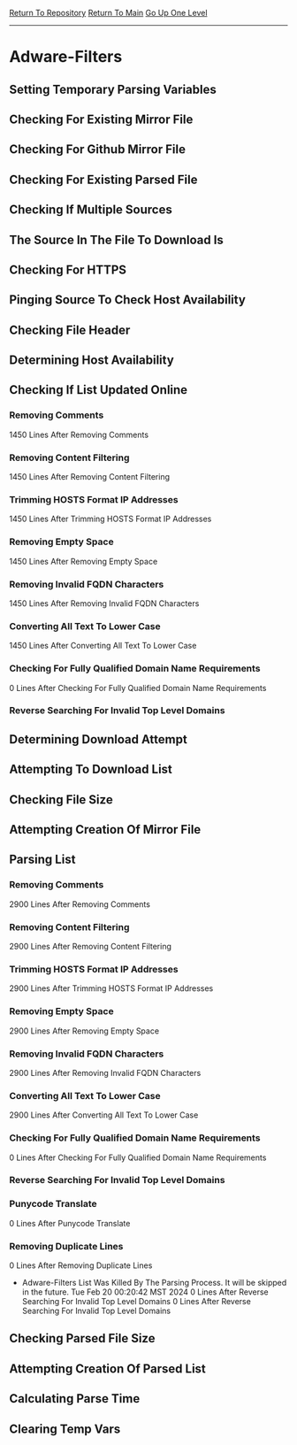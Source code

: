 [Return To Repository](https://github.com/DigitalWarrior/piholeparser/)
[Return To Main](https://github.com/DigitalWarrior/piholeparser/blob/master/RecentRunLogs/Mainlog.md)
[Go Up One Level](https://github.com/DigitalWarrior/piholeparser/blob/master/RecentRunLogs/TopLevelScripts/30-Processing-External-Blacklists.md)
____________________________________
# Adware-Filters
## Setting Temporary Parsing Variables
## Checking For Existing Mirror File
## Checking For Github Mirror File
## Checking For Existing Parsed File
## Checking If Multiple Sources
## The Source In The File To Download Is
## Checking For HTTPS
## Pinging Source To Check Host Availability
## Checking File Header
## Determining Host Availability
## Checking If List Updated Online
### Removing Comments
1450 Lines After Removing Comments
### Removing Content Filtering
1450 Lines After Removing Content Filtering
### Trimming HOSTS Format IP Addresses
1450 Lines After Trimming HOSTS Format IP Addresses
### Removing Empty Space
1450 Lines After Removing Empty Space
### Removing Invalid FQDN Characters
1450 Lines After Removing Invalid FQDN Characters
### Converting All Text To Lower Case
1450 Lines After Converting All Text To Lower Case
### Checking For Fully Qualified Domain Name Requirements
0 Lines After Checking For Fully Qualified Domain Name Requirements
### Reverse Searching For Invalid Top Level Domains
## Determining Download Attempt
## Attempting To Download List
## Checking File Size
## Attempting Creation Of Mirror File
## Parsing List
### Removing Comments
2900 Lines After Removing Comments
### Removing Content Filtering
2900 Lines After Removing Content Filtering
### Trimming HOSTS Format IP Addresses
2900 Lines After Trimming HOSTS Format IP Addresses
### Removing Empty Space
2900 Lines After Removing Empty Space
### Removing Invalid FQDN Characters
2900 Lines After Removing Invalid FQDN Characters
### Converting All Text To Lower Case
2900 Lines After Converting All Text To Lower Case
### Checking For Fully Qualified Domain Name Requirements
0 Lines After Checking For Fully Qualified Domain Name Requirements
### Reverse Searching For Invalid Top Level Domains
### Punycode Translate
0 Lines After Punycode Translate
### Removing Duplicate Lines
0 Lines After Removing Duplicate Lines
* Adware-Filters List Was Killed By The Parsing Process. It will be skipped in the future. Tue Feb 20 00:20:42 MST 2024
0 Lines After Reverse Searching For Invalid Top Level Domains
0 Lines After Reverse Searching For Invalid Top Level Domains
## Checking Parsed File Size
## Attempting Creation Of Parsed List
## Calculating Parse Time
## Clearing Temp Vars
